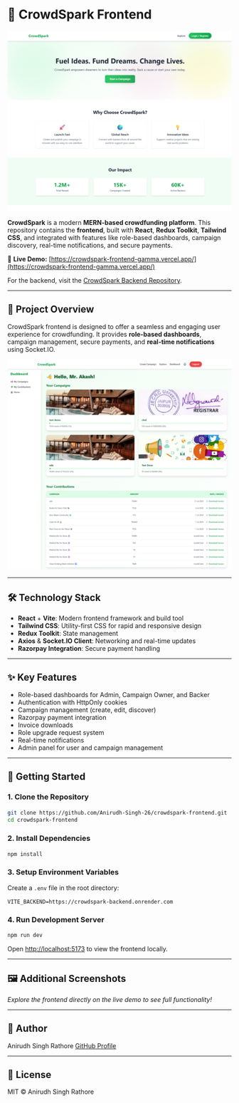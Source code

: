 # 🚀 CrowdSpark Frontend

![CrowdSpark Preview](/public/CrowdSparkHero.png)

**CrowdSpark** is a modern **MERN-based crowdfunding platform**. This repository contains the **frontend**, built with **React**, **Redux Toolkit**, **Tailwind CSS**, and integrated with features like role-based dashboards, campaign discovery, real-time notifications, and secure payments.

🔗 **Live Demo:** [https://crowdspark-frontend-gamma.vercel.app/](https://crowdspark-frontend-gamma.vercel.app/)

For the backend, visit the [CrowdSpark Backend Repository](https://github.com/Anirudh-Singh-26/crowdspark-backend).

---

## 🌟 Project Overview

CrowdSpark frontend is designed to offer a seamless and engaging user experience for crowdfunding. It provides **role-based dashboards**, campaign management, secure payments, and **real-time notifications** using Socket.IO.

![Dashboard Preview](/public/CrowdSparkDash.png)

---

## 🛠 Technology Stack

* **React** + **Vite**: Modern frontend framework and build tool
* **Tailwind CSS**: Utility-first CSS for rapid and responsive design
* **Redux Toolkit**: State management
* **Axios** & **Socket.IO Client**: Networking and real-time updates
* **Razorpay Integration**: Secure payment handling

---

## ✨ Key Features

* Role-based dashboards for Admin, Campaign Owner, and Backer
* Authentication with HttpOnly cookies
* Campaign management (create, edit, discover)
* Razorpay payment integration
* Invoice downloads
* Role upgrade request system
* Real-time notifications
* Admin panel for user and campaign management

---

## 🚀 Getting Started

### 1. Clone the Repository

```bash
git clone https://github.com/Anirudh-Singh-26/crowdspark-frontend.git
cd crowdspark-frontend
```

### 2. Install Dependencies

```bash
npm install
```

### 3. Setup Environment Variables

Create a `.env` file in the root directory:

```env
VITE_BACKEND=https://crowdspark-backend.onrender.com
```

### 4. Run Development Server

```bash
npm run dev
```

Open [http://localhost:5173](http://localhost:5173) to view the frontend locally.

---

## 🖼 Additional Screenshots

*Explore the frontend directly on the live demo to see full functionality!*

---

## 👤 Author

Anirudh Singh Rathore
[GitHub Profile](https://github.com/Anirudh-Singh-26)

---

## 📄 License

MIT © Anirudh Singh Rathore
